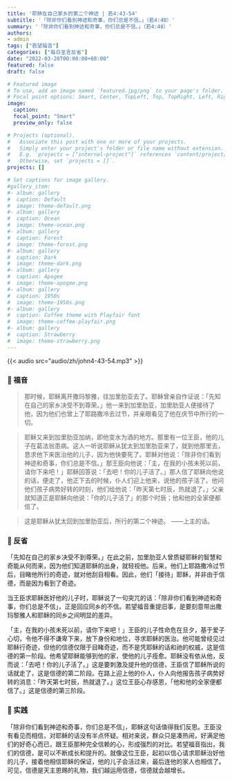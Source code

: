```yaml
---
title: '耶稣在自己家乡的第二个神迹 | 若4:43-54'
subtitle: '「除非你们看到神迹和奇事，你们总是不信。」（若4:48）'
summary: '「除非你们看到神迹和奇事，你们总是不信。」（若4:48）'
authors:
- admin
tags: ["若望福音"]
categories: ["每日圣言反省"]
date: "2022-03-28T00:00:00+08:00"
featured: false
draft: false

# Featured image
# To use, add an image named `featured.jpg/png` to your page's folder.
# Focal point options: Smart, Center, TopLeft, Top, TopRight, Left, Right, BottomLeft, Bottom, BottomRight
image:
  caption:
  focal_point: "Smart"
  preview_only: false

# Projects (optional).
#   Associate this post with one or more of your projects.
#   Simply enter your project's folder or file name without extension.
#   E.g. `projects = ["internal-project"]` references `content/project/deep-learning/index.md`.
#   Otherwise, set `projects = []`.
projects: []

# Set captions for image gallery.
#gallery_item:
#- album: gallery
#  caption: Default
#  image: theme-default.png
#- album: gallery
#  caption: Ocean
#  image: theme-ocean.png
#- album: gallery
#  caption: Forest
#  image: theme-forest.png
#- album: gallery
#  caption: Dark
#  image: theme-dark.png
#- album: gallery
#  caption: Apogee
#  image: theme-apogee.png
#- album: gallery
#  caption: 1950s
#  image: theme-1950s.png
#- album: gallery
#  caption: Coffee theme with Playfair font
#  image: theme-coffee-playfair.png
#- album: gallery
#  caption: Strawberry
#  image: theme-strawberry.png
---
```


{{< audio src="audio/zh/john4-43-54.mp3" >}}

### :love_letter: 福音
> 那时候，耶稣离开撒玛黎雅，往加里肋亚去了。耶稣曾亲自作证说：「先知在自己的家乡决受不到尊荣。」他一来到加里肋亚，加里肋亚人便接待了他，因为他们也曾上了耶路撒冷去过节，并亲眼看见了他在庆节中所行的一切。

> 耶稣又来到加里肋亚加纳，即他变水为酒的地方。那里有一位王臣，他的儿子在葛法翁患病。这人一听说耶稣从犹太到加里肋亚来了，就到他那里去，恳求他下来医治他的儿子，因为他快要死了。耶稣对他说：「除非你们看到神迹和奇事，你们总是不信。」那王臣向他说：「主，在我的小孩未死以前，请你下来吧！」耶稣回答说：「去吧！你的儿子活了。」那人信了耶稣向他说的话，便走了，他正下去的时候，仆人们迎上他来，说他的孩子活了。他问他们孩子病势好转的时刻，他们给他说：「昨天第七时辰，热就退了。」父亲就知道正是耶稣向他说：「你的儿子活了」的那个时辰；他和他的全家便都信了。

> 这是耶稣从犹太回到加里肋亚后，所行的第二个神迹。 ——上主的话。

### :speech_balloon: 反省
「先知在自己的家乡决受不到尊荣。」在此之前，加里肋亚人曾质疑耶稣的智慧和奇能从何而来，因为他们知道耶稣的出身，就轻视他。后来，他们上耶路撒冷过节后，目睹他所行的奇迹，就对他刮目相看。因此，他们「接待」耶稣，并非由于信德，而是因为看到了奇迹。

当王臣求耶稣医好他的儿子时，耶稣说了一句突兀的话：「除非你们看到神迹和奇事，你们总是不信」，正是回应同乡的不信。若望福音重提旧事，是要刻意带出撒玛黎雅人和耶稣的同乡之间明显的差异。

「主，在我的小孩未死以前，请你下来吧！」王臣的儿子性命危在旦夕，基于爱子心切，令他不得不谦卑下来，放下身份和地位，寻求耶稣的医治。他可能曾经见过耶稣行奇迹，但他的信德仅限于目睹奇迹，而不是凭耶稣的话和祂的权威，这是信德的第一阶段。他希望耶稣能够到他的家，使他的儿子痊愈。耶稣没有依从他，反而说：「去吧！你的儿子活了。」这是要刺激及提升他的信德，王臣信了耶稣所说的话就走了，这是信德的第二阶段。在路上迎上他的仆人，仆人向他报告孩子病势好转的消息：「昨天第七时辰，热就退了。」这位王臣心存感恩，「他和他的全家便都信了。」这是信德的第三阶段。

### :runner: 实践
「除非你们看到神迹和奇事，你们总是不信」，耶稣这句话值得我们反思。王臣没有看见而相信，对耶稣的话没有半点怀疑。相对来说，群众只是凑热闹，好满足他们的好奇心而已，跟王臣那种完全信赖的心，形成强烈的对比。若望福音指出，我们的信德，是可以不断成长和提升的。就像这位王臣，起初以信心请求耶稣治好他的儿子，接着他相信耶稣的保证，他的儿子会活过来，最后连他的家人也相信了。可见，信德是天主恩赐的礼物，我们越运用信德，信德就会越增长。
